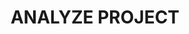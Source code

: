 ---
layout: tag-blog
title: ANALYZE PROJECT 
slug: analyze project
category: project
menu: false
order: 1
---